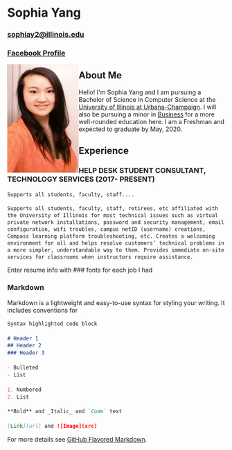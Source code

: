 # Sophia Yang
### sophiay2@illinois.edu
### [Facebook Profile](https://www.facebook.com/sophiashiyang)

<img align="left" src="Headshot.jpg" width="165" height="250" />

## About Me

Hello! I'm Sophia Yang and I am pursuing a Bachelor of Science in Computer Science at the [University of Illinois at Urbana-Champaign](https://cs.illinois.edu). I will also be pursuing a minor in [Business](https://business.illinois.edu) for a more well-rounded education here. I am a Freshman and expected to graduate by May, 2020.

## Experience

### HELP DESK STUDENT CONSULTANT, TECHNOLOGY SERVICES (2017- PRESENT)
    Supports all students, faculty, staff....
    
    Supports all students, faculty, staff, retirees, etc affiliated with the University of Illinois for most technical issues such as virtual private network installations, password and security management, email configuration, wifi troubles, campus netID (username) creations, Compass learning platform troubleshooting, etc. Creates a welcoming environment for all and helps resolve customers’ technical problems in a more simpler, understandable way to them. Provides immediate on-site services for classrooms when instructors require assistance.

Enter resume info with ### fonts for each job I had

### Markdown

Markdown is a lightweight and easy-to-use syntax for styling your writing. It includes conventions for

```markdown
Syntax highlighted code block

# Header 1
## Header 2
### Header 3

- Bulleted
- List

1. Numbered
2. List

**Bold** and _Italic_ and `Code` text

[Link](url) and ![Image](src)
```

For more details see [GitHub Flavored Markdown](https://guides.github.com/features/mastering-markdown/).
